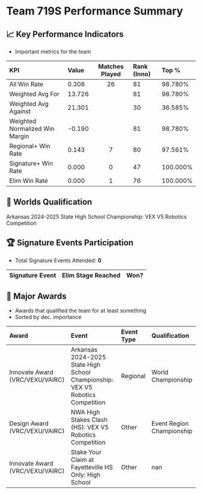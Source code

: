 # Team 719S Performance Summary

## 📈 Key Performance Indicators
- Important metrics for the team

| KPI | Value | Matches Played | Rank (Inno) | Top % |
|:---|:-----|:--------------:|:----|:-----|
| All Win Rate | 0.308 | 26 | 81 | 98.780% |
| Weighted Avg For | 13.726 |  | 81 | 98.780% |
| Weighted Avg Against | 21.301 |  | 30 | 36.585% |
| Weighted Normalized Win Margin | -0.190 |  | 81 | 98.780% |
| Regional+ Win Rate | 0.143 | 7 | 80 | 97.561% |
| Signature+ Win Rate | 0.000 | 0 | 47 | 100.000% |
| Elim Win Rate | 0.000 | 1 | 76 | 100.000% |


## 🎯 Worlds Qualification
Arkansas 2024-2025 State High School Championship: VEX V5 Robotics Competition

## 🏆 Signature Events Participation
- Total Signature Events Attended: **0**

| Signature Event | Elim Stage Reached | Won? |
|:----------------|:-------------------|:----|


## 🥇 Major Awards
- Awards that qualified the team for at least something
- Sorted by dec. importance

| Award | Event | Event Type | Qualification |
|:------|:------|:-----------|:--------------|
| Innovate Award (VRC/VEXU/VAIRC) | Arkansas 2024-2025 State High School Championship: VEX V5 Robotics Competition | Regional | World Championship |
| Design Award (VRC/VEXU/VAIRC) | NWA High Stakes Clash (HS): VEX V5 Robotics Competition | Other | Event Region Championship |
| Innovate Award (VRC/VEXU/VAIRC) | Stake Your Claim at Fayetteville HS Only: High School | Other | nan |

